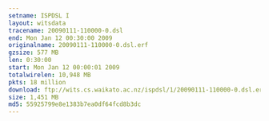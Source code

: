 ```yaml
---
setname: ISPDSL I
layout: witsdata
tracename: 20090111-110000-0.dsl
end: Mon Jan 12 00:30:00 2009
originalname: 20090111-110000-0.dsl.erf
gzsize: 577 MB
len: 0:30:00
start: Mon Jan 12 00:00:01 2009
totalwirelen: 10,948 MB
pkts: 18 million
download: ftp://wits.cs.waikato.ac.nz/ispdsl/1/20090111-110000-0.dsl.erf.gz
size: 1,451 MB
md5: 55925799e8e1383b7ea0df64fcd8b3dc
---
```

